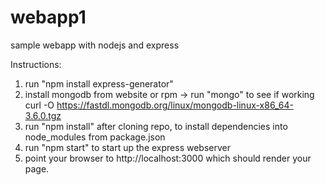 # webapp1
sample webapp with nodejs and express

Instructions:
1. run "npm install express-generator"
2. install mongodb from website or rpm -> run "mongo" to see if working
curl -O https://fastdl.mongodb.org/linux/mongodb-linux-x86_64-3.6.0.tgz
3. run "npm install" after cloning repo, to install dependencies into node_modules from package.json
4. run "npm start" to start up the express webserver
5. point your browser to http://localhost:3000 which should render your page.

